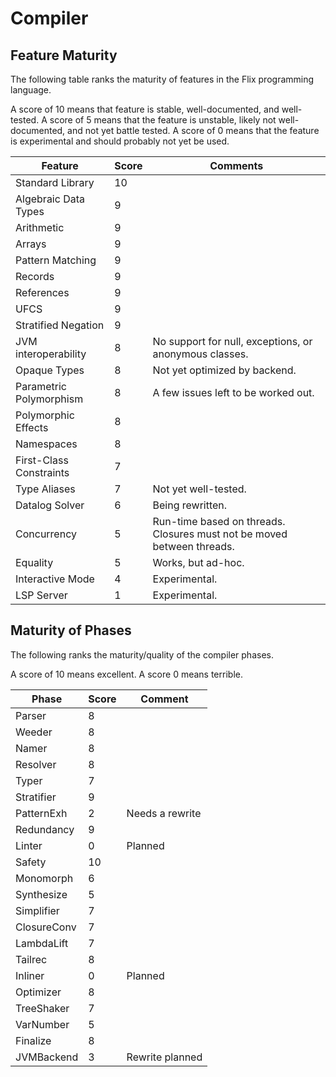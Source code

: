 # Compiler

## Feature Maturity

The following table ranks the maturity of features in the Flix programming language.

A score of 10 means that feature is stable, well-documented, and well-tested. 
A score of 5 means that the feature is unstable, likely not well-documented, and not yet battle tested.
A score of 0 means that the feature is experimental and should probably not yet be used.

| Feature                 | Score | Comments                                     |
|-------------------------|-------|----------------------------------------------|
| Standard Library        | 10    |                                              |
| Algebraic Data Types    | 9     |                                              |
| Arithmetic              | 9     |                                              |
| Arrays                  | 9     |                                              |
| Pattern Matching        | 9     |                                              |
| Records                 | 9     |                                              |
| References              | 9     |                                              |
| UFCS                    | 9     |                                              |
| Stratified Negation     | 9     |                                              |
| JVM interoperability    | 8     | No support for null, exceptions, or anonymous classes. |
| Opaque Types            | 8     | Not yet optimized by backend.                |
| Parametric Polymorphism | 8     | A few issues left to be worked out.          |
| Polymorphic Effects     | 8     |                                              |
| Namespaces              | 8     |                                              |
| First-Class Constraints | 7     |                                              |
| Type Aliases            | 7     | Not yet well-tested.                         |
| Datalog Solver          | 6     | Being rewritten.                             |
| Concurrency             | 5     | Run-time based on threads. Closures must not be moved between threads. |
| Equality                | 5     | Works, but ad-hoc.                           |
| Interactive Mode        | 4     | Experimental.                                |
| LSP Server              | 1     | Experimental.                                |

## Maturity of Phases

The following ranks the maturity/quality of the compiler phases.

A score of 10 means excellent. A score 0 means terrible.

| Phase       | Score | Comment |
|-------------|-------|---------|
| Parser      |     8 |         |
| Weeder      |     8 |         |
| Namer       |     8 |         |
| Resolver    |     8 |         |
| Typer       |     7 |         |
| Stratifier  |     9 |         |
| PatternExh  |     2 | Needs a rewrite |
| Redundancy  |     9 |         |
| Linter      |     0 | Planned |
| Safety      |    10 |         |
| Monomorph   |     6 |         |
| Synthesize  |     5 |         |
| Simplifier  |     7 |         |
| ClosureConv |     7 |         |
| LambdaLift  |     7 |         |
| Tailrec     |     8 |         |
| Inliner     |     0 | Planned |
| Optimizer   |     8 |         |
| TreeShaker  |     7 |         |
| VarNumber   |     5 |         |
| Finalize    |     8 |         |
| JVMBackend  |     3 | Rewrite planned |

